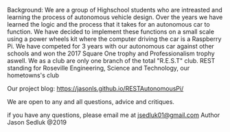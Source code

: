 Background: We are a group of Highschool students who are intreasted and learning the process of autonomous vehicle design. Over the years we have learned the logic and the process that it takes for an autonomous car to function. We have decided to implement these functions on a small scale using a power wheels kit where the computer driving the car is a Raspberry Pi. We have competed for 3 years with our autonomous car against other schools and won the 2017 Square One trophy and Professionalism trophy aswell. We as a club are only one branch of the total "R.E.S.T" club. REST standing for Roseville Engineering, Science and Technology, our hometowns's club

Our project blog: https://jasonls.github.io/RESTAutonomousPi/

We are open to any and all questions, advice and critiques.

if you have any questions, please email me at jsedluk01@gmail.com Author Jason Sedluk @2019
